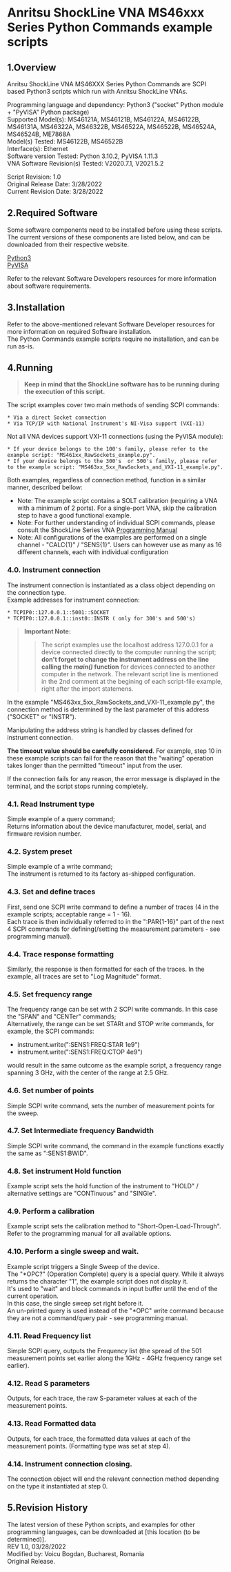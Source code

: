 # Anritsu ShockLine VNA MS46xxx Series Python Commands example scripts

## 1.Overview
Anritsu ShockLine VNA MS46XXX Series Python Commands are SCPI based Python3 scripts which run with Anritsu ShockLine VNAs.

Programming language and dependency: Python3 ("socket" Python module + "PyVISA" Python package) \
Supported Model(s): MS46121A, MS46121B, MS46122A, MS46122B, MS46131A, MS46322A, MS46322B, MS46522A, MS46522B, MS46524A, MS46524B, ME7868A \
Model(s) Tested: MS46122B, MS46522B \
Interface(s): Ethernet \
Software version Tested: Python 3.10.2, PyVISA 1.11.3 \
VNA Software Revision(s) Tested: V2020.7.1, V2021.5.2

Script Revision: 1.0 \
Original Release Date: 3/28/2022 \
Current Revision Date: 3/28/2022

## 2.Required Software
Some software components need to be installed before using these scripts. The current versions of these components are listed below, and can be downloaded from their respective website.

[Python3](https://www.python.org/downloads/) \
[PyVISA](https://pyvisa.readthedocs.io/en/latest/introduction/getting.html)

Refer to the relevant Software Developers resources for more information about software requirements.

## 3.Installation
Refer to the above-mentioned relevant Software Developer resources for more information on required Software installation. \
The Python Commands example scripts require no installation, and can be run as-is.

## 4.Running

>  **Keep in mind that the ShockLine software has to be running during the execution of this script.**

The script examples cover two main methods of sending SCPI commands:

    * Via a direct Socket connection
    * Via TCP/IP with National Instrument's NI-Visa support (VXI-11)

Not all VNA devices support VXI-11 connections (using the PyVISA module):

    * If your device belongs to the 100's family, please refer to the example script: "MS461xx_RawSockets_example.py".
    * If your device belongs to the 300's  or 500's family, please refer to the example script: "MS463xx_5xx_RawSockets_and_VXI-11_example.py".

Both examples, regardless of connection method, function in a similar manner, described bellow:
* Note: The example script contains a SOLT calibration (requiring a VNA with a minimum of 2 ports). For a single-port VNA, skip the calibration step to have a good functional example.
* Note: For further understanding of individual SCPI commands, please consult the ShockLine Series VNA [Programming Manual](https://dl.cdn-anritsu.com/en-us/test-measurement/files/Manuals/Programming-Manual/10410-00746AA.pdf)
* Note: All configurations of the examples are performed on a single channel - "CALC{1}" / "SENS{1}". Users can however use as many as 16 different channels, each with individual configuration

### 4.0. Instrument connection

The instrument connection is instantiated as a class object depending on the connection type. \
Example addresses for instrument connection: 

    * TCPIP0::127.0.0.1::5001::SOCKET
    * TCPIP0::127.0.0.1::inst0::INSTR ( only for 300's and 500's)

> **Important Note:**
>> The script examples use the localhost address 127.0.0.1 for a device connected directly to the computer running the script; __don't forget to change the instrument address on the line calling the *main()* function__ for devices connected to another computer in the network. The relevant script line is mentioned in the 2nd comment at the begining of each script-file example, right after the import statemens.

In the example "MS463xx_5xx_RawSockets_and_VXI-11_example.py", the connection method is determined by the last parameter of this address ("SOCKET" or "INSTR").

Manipulating the address string is handled by classes defined for instrument connection.

**The timeout value should be carefully considered**. For example, step 10 in these example scripts can fail for the reason that the "waiting" operation takes longer than the permitted "timeout" input from the user.

If the connection fails for any reason, the error message is displayed in the terminal, and the script stops running completely.

### 4.1. Read Instrument type
Simple example of a query command; \
Returns information about the device manufacturer, model, serial, and firmware revision number.

### 4.2. System preset
Simple example of a write command; \
The instrument is returned to its factory as-shipped configuration.

### 4.3. Set and define traces
First, send one SCPI write command to define a number of traces (4 in the example scripts; acceptable range = 1 - 16). \
Each trace is then individually referred to in the ":PAR{1-16}" part of the next 4 SCPI commands for defining(/setting the measurement parameters - see programming manual).

### 4.4. Trace response formatting
Similarly, the response is then formatted for each of the traces. In the example, all traces are set to "Log Magnitude" format.

### 4.5. Set frequency range
The frequency range can be set with 2 SCPI write commands. In this case the "SPAN" and "CENTer" commands; \
Alternatively, the range can be set STARt and STOP write commands, for example, the SCPI commands:

* instrument.write(":SENS1:FREQ:STAR 1e9")
* instrument.write(":SENS1:FREQ:CTOP 4e9")

would result in the same outcome as the example script, a frequency range spanning 3 GHz, with the center of the range at 2.5 GHz.

### 4.6. Set number of points
Simple SCPI write command, sets the number of measurement points for the sweep.

### 4.7. Set Intermediate frequency Bandwidth
Simple SCPI write command, the command in the example functions exactly the same as ":SENS1:BWID".

### 4.8. Set instrument Hold function
Example script sets the hold function of the instrument to "HOLD" / alternative settings are "CONTinuous" and "SINGle".

### 4.9. Perform a calibration
Example script sets the calibration method to "Short-Open-Load-Through". \
Refer to the programming manual for all available options.

### 4.10. Perform a single sweep and wait.
Example script triggers a Single Sweep of the device. \
The "*OPC?" (Operation Complete) query is a special query. While it always returns the character "1", the example script does not display it. \
It's used to "wait" and block commands in input buffer until the end of the current operation. \
In this case, the single sweep set right before it. \
An un-printed query is used instead of the "*OPC" write command because they are not a command/query pair - see programming manual.

### 4.11. Read Frequency list
Simple SCPI query, outputs the Frequency list (the spread of the 501 measurement points set earlier along the 1GHz - 4GHz frequency range set earlier).

### 4.12. Read S parameters
Outputs, for each trace, the raw S-parameter values at each of the measurement points.

### 4.13. Read Formatted data
Outputs, for each trace, the formatted data values at each of the measurement points. (Formatting type was set at step 4).

### 4.14. Instrument connection closing.
The connection object will end the relevant connection method depending on the type it instantiated at step 0.

## 5.Revision History
The latest version of these Python scripts, and examples for other programming languages, can be downloaded at [this location (to be determined)]. \
REV 1.0, 03/28/2022 \
Modified by: Voicu Bogdan, Bucharest, Romania \
Original Release. 